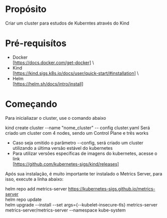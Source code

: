 # Propósito
Criar um cluster para estudos de Kuberntes através do Kind

# Pré-requisítos
* Docker \
[https://docs.docker.com/get-docker] \
* Kind \
[https://kind.sigs.k8s.io/docs/user/quick-start/#installation] \
* Helm \
[https://helm.sh/docs/intro/install]

# Começando
Para inicialiazar o cluster, use o comando abaixo

kind create cluster --name "nome_cluster" -- config cluster.yaml
Será criado um cluster com 4 nodes, sendo um Control Plane e três works
* Caso seja omitido o parâmetro --config, será criado um cluster utilizando a última versão estável do kubernetes
* Para utilizar versões específicas de imagens do kubernetes, acesse o link \
[https://github.com/kubernetes-sigs/kind/releases]

Após sua instalação, é muito importante ter instalado o Metrics Server, para isso, execute a linha abaixo:

helm repo add metrics-server https://kubernetes-sigs.github.io/metrics-server \
helm repo update \
helm upgrade --install --set args={--kubelet-insecure-tls} metrics-server metrics-server/metrics-server --namespace kube-system
